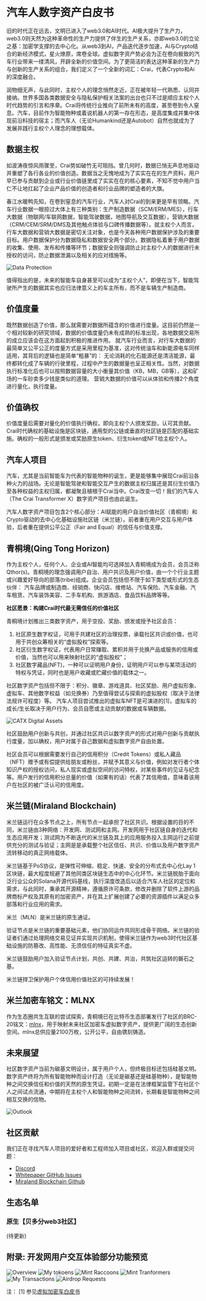
# 汽车人数字资产白皮书

旧的时代正在远去，文明已进入了web3.0和AI时代。AI极大提升了生产力，web3.0则天然为这种革命性的生产力提供了伴生的生产关系，亦即web3.0的立论之基：加密学支撑的去中心化。从web3到AI，产品迭代逐步加速，Ai与Crypto结合的新经济模式，星火燎原，席卷全球。虚拟数字资产势必会为正在卷向极致的汽车行业带来一缕清风，开辟全新的价值空间。为了更简洁的表达这种革新的生产力与创新的生产关系的组合，我们定义了一个全新的词汇：Crai，代表Crypto和Ai的深度融合。

润物细无声，与此同时，主权个人的理念悄然走近，正在被年轻一代熟悉、认同并接纳。世界多国各类数据安全与隐私保护相关法案的出台也只不过是顺应主权个人时代趋势的引言和序章。Crai将传统行业推向了前所未有的高度，甚至卷到令人窒息。汽车，目前作为智能物种或着说机器人的第一存在形态，是高度集成并集中体现前沿科技的宿主；而汽车人（无论Humankind还是Autobot）自然也就成为了发展并践行主权个人理念的理想载体。

## 数据主权

如波涛夜惊风雨骤至，Crai势如破竹无可阻挡。曾几何时，数据已悄无声息地驱动并重塑了各行各业的价值创造。数据当之无愧地成为了实实在在的生产资料，用户早已参与贡献到企业或行业价值链里成了实实在在的核心要素，不知不觉中用户当仁不让地扛起了企业产品价值的创造者和行业品牌的塑造者的大旗。

春江水暖鸭先知，在卷到窒息的汽车行业，汽车人对Crai的到来更是早有领略。汽车行业数据一眼掠过大体上有三种类别：生产制造数据（SCM/ERM/MES），行车大数据（物联网/车联网数据，智能驾驶数据，地图导航及交互数据），营销大数据（CRM/CEM/SRM/DMS及其他触点体验与口碑传播数据等）。就主权个人而言，行车大数据和营销大数据是密切关注对象，也是今天各种用户数据保护涉及的重要目标。用户数据保护分为数据隐私和数据安全两个部分。数据隐私着重于用户数据的收集、使用、发布和传播等环节；数据安全则强调防止对主权个人的数据进行未授权的访问，防止数据泄漏以及相关的应对措施等。

![Data Protection](/assets/images/data-protection-zh.jpg "Data Protection")

值得指出的是，未来的智能车自身甚至可以成为“主权个人”，即便在当下，智能驾驶所产生的数据其实也应归法律意义上的车主所有，而不是车辆生产制造商。

## 价值度量
既然数据创造了价值，那么就需要对数据所蕴含的价值进行度量。这目前仍然是一个相对较新的研究领域，数据的价值度量仍未有成熟的标准出现，各地数据交易所的成立应该会在这方面起到积极的推进作用。
就汽车行业而言，对行车大数据的最简单又公平公正的度量方式是采用里程为基准，这对传统油车和新能源电车同样适用，其背后的逻辑也是简单“粗暴”的： 无论消耗的化石能源还是清洁能源，最终都转化成了车辆的行驶里程，过程中产生的数据量也呈正相关性。当然，对数据执行标准化后也可以按照数据容量的大小衡量其价值（KB，MB，GB等），这和矿场的一车砂卖多少钱是类似的道理。
营销大数据的价值可以从体验和传播2个角度进行量化，执行度量。

## 价值确权

价值度量后需要对量化的价值执行确权，即向主权个人颁发奖励，认可其贡献。Crai时代确权的基础设施是区块链，通用型的公链或垂直的社区链是匹配的基础实施。确权的一般形式是颁发或奖励原生token、衍生token或NFT给主权个人。

## 汽车人项目

汽车，尤其是当前智能车为代表的智能物种的诞生，更是能够集中展现Crai前沿各种火力的战场。无论是智能驾驶和智能交互产生的数据主权归属还是其衍生价值乃至各种权益的主权归属，都凝聚且植根于Crai当中。Crai改变一切！我们的汽车人（The Crai Transformer X）数字资产项目也由此诞生。

汽车人数字资产项目包含2个核心部分：AI赋能的用户自治价值社区（青桐境）和Crypto驱动的去中心化基础设施社区链（米兰链）。前者重在用户交互与用户体验，后者重在提供公平公正（Fair and Equal）的信任与价值支撑。

## 青桐境(Qing Tong Horizon)

作为主权个人，任何个人、企业或AI智能均可选择加入青桐境成为会员，会员泛称Qthor(s)。青桐境的理念强调用户自治、用户共识及用户价值，由一个个行业主题或兴趣爱好导向的部落(tribe)组成。企业会员包括但不限于如下类型或形式的生态伙伴： 汽车品牌或制造商、经销商、快闪店、维修站、汽车保险、汽车金融、汽车租赁、汽车装饰美容、二手车机构、旅游酒店、食品饮料品牌等等。

**社区愿景：构建Crai时代最无需信任的价值社区**

青桐境计划推出三类数字资产，用于空投、奖励、颁发或授予社区会员：
1. 社区原生数字权证，可用于共建社区的治理投票，承载社区共识或价值，也可用于共创众筹相关的“虚拟股权”探索等。 
2. 社区衍生数字权证，代表用户日常赚取、累积并用于兑换产品或服务的信用或价值，当然也可以用来映射社区的“虚拟股权”；
3. 社区数字藏品(NFT)，一种可以证明用户身份，证明用户可以参与某项活动的特权与凭证，同时也是用户收藏或贮藏价值的载体之一。

社区数字资产包括但不限于：积分、徽章、游戏道具、社区奖励、用户虚拟形象、虚拟车、其他数字权益（如兑换券）乃至值得尝试与探索的虚拟股权（取决于法律法规许可程度）等。
汽车人项目尝试推出的虚拟车NFT是可演进的[1]，虚拟车的成长/生长取决于用户行为、会员自愿或主动贡献的数据或车辆数据。

![CATX Digital Assets](/assets/images/digital-assets-zh.jpg "CATX Digital Assets")

社区鼓励用户创新与共创，并通过社区共识以数字资产的形式对用户创新与贡献执行度量，加以确权，用户对属于自己数据和虚拟数字资产自由处置。

社区会员可以根据需要发行自己的信用积分（Credit Tokens）或私人藏品（NFT）赠予或有偿提供给朋友或粉丝，并赋予其意义与价值，例如对发行者个体知识产权的授权访问，私人现实或虚拟空间的访问特权，对某些事件的见证与纪念等。用户发行的信用积分总量的价值（如果有的话）代表了其信用值，意味着该用户在社区的被广泛认可的信用度。

## 米兰链(Miraland Blockchain)

米兰链运行在众多节点之上，所有节点一起承担了社区共识。根据设置的目的不同，米兰链由3种网络：开发网、测试网和主网。开发网用于社区链自身的迭代和生态应用开发；测试网为不断迭代的米兰链及其上的应用服务投入主网运行之前提供充分的测试与验证；主网是是承载整个社区信任、共识、价值以及用户数字资产流转移动的真正网络载体。

米兰链基于PoS协议，是弹性可伸缩、稳定、快速、安全的分布式去中心化Lay 1区块链，最大程度规避了其他同类区块链生态中的中心化环节。米兰链脱胎于面向泛行业公众的Solana开源代码基线，执行深度改造后以适合汽车人社区的定位和需求，与此同时，秉承其开源精神，遵循原许可条款，修改并删除了软件上游的品牌商标产权及其原有的加密资产，并在其上扩展创建了必要的资源插件以满足众多部落和行业应用的需求。

米兰（MLN）是米兰链的原生通证。

验证节点是米兰链的重要基础元素，他们协同运作共同形成骨干网络。米兰链的验证者们通过处理网络交易见证并实现共识机制，使得米兰链作为web3时代社区基础设施的防篡改、高性能、无须信任的特征真实不虚。

米兰链鼓励用户加入验证节点计划，共创、共建、共治，共筑社区运转的磐石之基。

米兰链捍卫保护用户个体信用价值社区的可持续发展！

## 米兰加密车铭文：MLNX
作为生态圈共生互联的尝试探索，青桐境已在比特币生态部署发行了社区的BRC-20铭文：[mlnx](https://unisat.io/brc20/mlnx)，用于映射未来社区加密车虚拟数字资产，提供更广阔的生态创新空间。mlnx总供应量2100万枚，公开公平，自由镌刻铸造。

## 未来展望

社区数字资产当前为碳基文明设计，属于用户个人，但终极目标还包括硅基文明。数字资产终将为所有智能物种而设计打造（无论是碳基还是硅基物种），是智能物种之间交换信任和价值的天然的原生凭证。初期一定是在法律框架监管下在社区个人之间试点流通，中期将在主权个人和智能物种之间流转，长期看是智能物种之间相互交换的信物。

![Outlook](/assets/images/outlook-zh.jpg "Outlook")

## 社区贡献

我们正在寻找汽车人项目的爱好者和工程师加入项目或社区，欢迎入群或提交问题：

- [Discord](https://discord.gg/jJUGKcKNz5)
- [Whitepaper GitHub Issues](https://github.com/miraland-labs/crai-transformer-x-whitepaper/issues)
- [Miraland Blockchain Github](https://github.com/miraland-labs/miraland)

## 生态名单
### 原生【贝多分web3社区】

(待更新)

## 附录: 开发网用户交互体验部分功能预览

![Overview](/assets/images/qth-tokens.png "Overview")
![My tokoens](/assets/images/my-tokens.jpg "My Tokens")
![Mint Raccoons](/assets/images/coon-mint.jpg "Mint Raccoons")
![Mint Tranformers](/assets/images/catx-mint.jpg "Mint Transformers")
![My Transactions](/assets/images/my-tx.jpg "My Transactions")
![Airdrop Requests](/assets/images/airdrop.jpg "Request Airdrop")

注：
[1] 参见[虚拟加密车白皮书](https://github.com/miraland-labs/crypto-car-whitepaper/blob/main/WHITEPAPER.md)